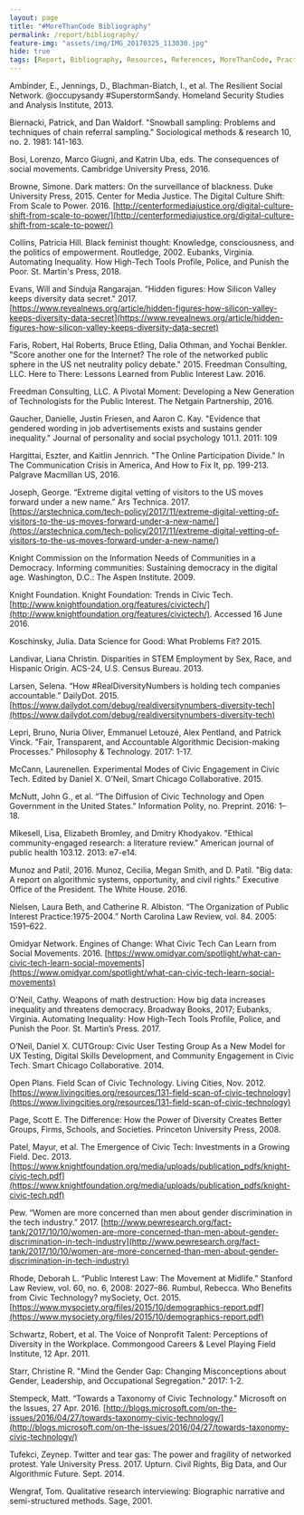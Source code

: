 ```yaml
---
layout: page
title: "#MoreThanCode Bibliography"
permalink: /report/bibliography/
feature-img: "assets/img/IMG_20170325_113030.jpg"
hide: true
tags: [Report, Bibliography, Resources, References, MoreThanCode, Practitioners, Experiences, Stories]
---
```


Ambinder, E., Jennings, D., Blachman-Biatch, I., et al. The Resilient Social Network. @occupysandy #SuperstormSandy. Homeland Security Studies and Analysis Institute, 2013.

Biernacki, Patrick, and Dan Waldorf. "Snowball sampling: Problems and techniques of chain referral sampling." Sociological methods & research 10, no. 2. 1981: 141-163.

Bosi, Lorenzo, Marco Giugni, and Katrin Uba, eds. The consequences of social movements. Cambridge University Press, 2016.

Browne, Simone. Dark matters: On the surveillance of blackness. Duke University Press, 2015. Center for Media Justice. The Digital Culture Shift: From Scale to Power. 2016.
[http://centerformediajustice.org/digital-culture-shift-from-scale-to-power/](http://centerformediajustice.org/digital-culture-shift-from-scale-to-power/)

Collins, Patricia Hill. Black feminist thought: Knowledge, consciousness, and the politics of empowerment. Routledge, 2002. Eubanks, Virginia. Automating Inequality. How High-Tech Tools Profile, Police, and Punish the Poor. St.
Martin's Press, 2018.

Evans, Will and Sinduja Rangarajan. “Hidden figures: How Silicon Valley keeps diversity data secret." 2017.
[https://www.revealnews.org/article/hidden-figures-how-silicon-valley-keeps-diversity-data-secret](https://www.revealnews.org/article/hidden-figures-how-silicon-valley-keeps-diversity-data-secret)

Faris, Robert, Hal Roberts, Bruce Etling, Dalia Othman, and Yochai Benkler. "Score another one for the Internet? The role of the networked public sphere in the US net neutrality policy debate." 2015.
Freedman Consulting, LLC. Here to There: Lessons Learned from Public Interest Law. 2016.

Freedman Consulting, LLC. A Pivotal Moment: Developing a New Generation of Technologists for the Public Interest. The
Netgain Partnership, 2016.

Gaucher, Danielle, Justin Friesen, and Aaron C. Kay. "Evidence that gendered wording in job advertisements exists and sustains gender inequality." Journal of personality and social psychology 101.1. 2011: 109

Hargittai, Eszter, and Kaitlin Jennrich. "The Online Participation Divide." In The Communication Crisis in America, And How to Fix It, pp. 199-213. Palgrave Macmillan US, 2016.

Joseph, George. “Extreme digital vetting of visitors to the US moves forward under a new name.” Ars Technica. 2017. [https://arstechnica.com/tech-policy/2017/11/extreme-digital-vetting-of-visitors-to-the-us-moves-forward-under-a-new-name/](https://arstechnica.com/tech-policy/2017/11/extreme-digital-vetting-of-visitors-to-the-us-moves-forward-under-a-new-name/)

Knight Commission on the Information Needs of Communities in a Democracy. Informing communities: Sustaining democracy in the digital age. Washington, D.C.: The Aspen Institute. 2009.

Knight Foundation. Knight Foundation: Trends in Civic Tech. [http://www.knightfoundation.org/features/civictech/](http://www.knightfoundation.org/features/civictech/). Accessed 16 June 2016.

Koschinsky, Julia. Data Science for Good: What Problems Fit? 2015.

Landivar, Liana Christin. Disparities in STEM Employment by Sex, Race, and Hispanic Origin. ACS-24, U.S. Census
Bureau. 2013.

Larsen, Selena. “How #RealDiversityNumbers is holding tech companies accountable.” DailyDot. 2015.
[https://www.dailydot.com/debug/realdiversitynumbers-diversity-tech](https://www.dailydot.com/debug/realdiversitynumbers-diversity-tech)

Lepri, Bruno, Nuria Oliver, Emmanuel Letouzé, Alex Pentland, and Patrick Vinck. "Fair, Transparent, and Accountable Algorithmic Decision-making Processes." Philosophy & Technology. 2017: 1-17.

McCann, Laurenellen. Experimental Modes of Civic Engagement in Civic Tech. Edited by Daniel X. O’Neil, Smart Chicago Collaborative. 2015.

McNutt, John G., et al. “The Diffusion of Civic Technology and Open Government in the United States.” Information Polity, no. Preprint. 2016: 1–18.

Mikesell, Lisa, Elizabeth Bromley, and Dmitry Khodyakov. "Ethical community-engaged research: a literature review." American journal of public health 103.12. 2013: e7-e14.

Munoz and Patil, 2016. Munoz, Cecilia, Megan Smith, and D. Patil. "Big data: A report on algorithmic systems, opportunity, and civil rights." Executive Office of the President. The White House. 2016.

Nielsen, Laura Beth, and Catherine R. Albiston. “The Organization of Public Interest Practice:1975-2004.” North Carolina Law Review, vol. 84. 2005: 1591–622.

Omidyar Network. Engines of Change: What Civic Tech Can Learn from Social Movements. 2016. [https://www.omidyar.com/spotlight/what-can-civic-tech-learn-social-movements](https://www.omidyar.com/spotlight/what-can-civic-tech-learn-social-movements)

O'Neil, Cathy. Weapons of math destruction: How big data increases inequality and threatens democracy. Broadway Books, 2017; Eubanks, Virginia. Automating Inequality: How High-Tech Tools Profile, Police, and Punish the Poor. St. Martin’s Press. 2017.

O’Neil, Daniel X. CUTGroup: Civic User Testing Group As a New Model for UX Testing, Digital Skills Development, and Community Engagement in Civic Tech. Smart Chicago Collaborative. 2014.

Open Plans. Field Scan of Civic Technology. Living Cities, Nov. 2012. [https://www.livingcities.org/resources/131-field-scan-of-civic-technology](https://www.livingcities.org/resources/131-field-scan-of-civic-technology)

Page, Scott E. The Difference: How the Power of Diversity Creates Better Groups, Firms, Schools, and Societies. Princeton University Press, 2008.

Patel, Mayur, et al. The Emergence of Civic Tech: Investments in a Growing Field. Dec. 2013. [https://www.knightfoundation.org/media/uploads/publication_pdfs/knight-civic-tech.pdf](https://www.knightfoundation.org/media/uploads/publication_pdfs/knight-civic-tech.pdf)

Pew. “Women are more concerned than men about gender discrimination in the tech industry.” 2017.
[http://www.pewresearch.org/fact-tank/2017/10/10/women-are-more-concerned-than-men-about-gender-discrimination-in-tech-industry](http://www.pewresearch.org/fact-tank/2017/10/10/women-are-more-concerned-than-men-about-gender-discrimination-in-tech-industry)

Rhode, Deborah L. “Public Interest Law: The Movement at Midlife.” Stanford Law Review, vol. 60, no. 6, 2008: 2027–86. Rumbul, Rebecca. Who Benefits from Civic Technology? mySociety, Oct. 2015.
[https://www.mysociety.org/files/2015/10/demographics-report.pdf](https://www.mysociety.org/files/2015/10/demographics-report.pdf)

Schwartz, Robert, et al. The Voice of Nonprofit Talent: Perceptions of Diversity in the Workplace. Commongood Careers & Level Playing Field Institute, 12 Apr. 2011.

Starr, Christine R. "Mind the Gender Gap: Changing Misconceptions about Gender, Leadership, and Occupational Segregation." 2017: 1-2.

Stempeck, Matt. “Towards a Taxonomy of Civic Technology.” Microsoft on the Issues, 27 Apr. 2016.
[http://blogs.microsoft.com/on-the-issues/2016/04/27/towards-taxonomy-civic-technology/](http://blogs.microsoft.com/on-the-issues/2016/04/27/towards-taxonomy-civic-technology/)

Tufekci, Zeynep. Twitter and tear gas: The power and fragility of networked protest. Yale University Press. 2017. Upturn. Civil Rights, Big Data, and Our Algorithmic Future. Sept. 2014.

Wengraf, Tom. Qualitative research interviewing: Biographic narrative and semi-structured methods. Sage, 2001.